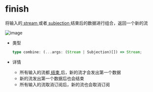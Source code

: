 # finish

将输入的[ stream ](/cn/api/stream#stream)或者[ subjection ](/cn/api/stream#subjection)结束后的数据进行组合，返回一个新的流

![image](/finish.drawio.svg)

- 类型

  ```typescript
  type combine: (...args: (Stream | Subjection)[]) => Stream;
  ```

- 详情

  - 所有输入的流都[ 结束 ](/cn/guide/base#结束)后，新的流才会发出第一个数据
  - 新的流发出第一个数据后也会结束
  - 所有输入的流取消订阅后，新的流也会取消订阅
